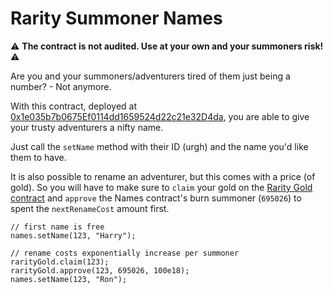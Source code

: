 # Rarity Summoner Names

⚠ __The contract is not audited. Use at your own and your summoners risk!__ ⚠

Are you and your summoners/adventurers tired of them just being a number? - Not anymore.

With this contract, deployed at [0x1e035b7b0675Ef0114dd1659524d22c21e32D4da](https://ftmscan.com/address/0x1e035b7b0675Ef0114dd1659524d22c21e32D4da#writeContract), you are able to give your trusty adventurers a nifty name.

Just call the `setName` method with their ID (urgh) and the name you'd like them to have.

It is also possible to rename an adventurer, but this comes with a price (of gold). So you will have to make sure to `claim` your gold on the [Rarity Gold contract](https://ftmscan.com/address/0x2069B76Afe6b734Fb65D1d099E7ec64ee9CC76B2#writeContract) and `approve` the Names contract's burn summoner (`695026`) to spent the `nextRenameCost` amount first.

```
// first name is free
names.setName(123, "Harry");

// rename costs exponentially increase per summoner
rarityGold.claim(123);
rarityGold.approve(123, 695026, 100e18);
names.setName(123, "Ron");
```